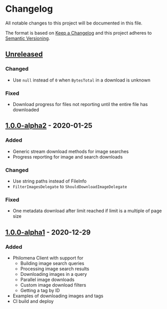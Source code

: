 # Changelog
All notable changes to this project will be documented in this file.

The format is based on [Keep a Changelog][Keep a Changelog] and this project adheres to [Semantic Versioning][Semantic Versioning].

## [Unreleased]

### Changed
- Use `null` instead of `0` when `BytesTotal` in a download is unknown

### Fixed
- Download progress for files not reporting until the entire file has downloaded

## [1.0.0-alpha2] - 2020-01-25

### Added
- Generic stream download methods for image searches
- Progress reporting for image and search downloads

### Changed
- Use string paths instead of FileInfo
- `FilterImagesDelegate` to `ShouldDownloadImageDelegate`

### Fixed
- One metadata download after limit reached if limit is a multiple of page size

## [1.0.0-alpha1] - 2020-12-29

### Added
- Philomena Client with support for
    - Building image search queries
    - Processing image search results
    - Downloading images in a query
    - Parallel image downloads
    - Custom image download filters
    - Getting a tag by ID
- Examples of downloading images and tags
- CI build and deploy

<!-- Links -->
[Keep a Changelog]: https://keepachangelog.com/
[Semantic Versioning]: https://semver.org/

<!-- Versions -->
[Unreleased]: https://github.com/Sibusten/philomena-client/compare/v1.0.0-alpha1...HEAD
[1.0.0-alpha2]: https://github.com/Sibusten/philomena-client/compare/v1.0.0-alpha1..v1.0.0-alpha2
[1.0.0-alpha1]: https://github.com/Sibusten/philomena-client/releases/v1.0.0-alpha1

